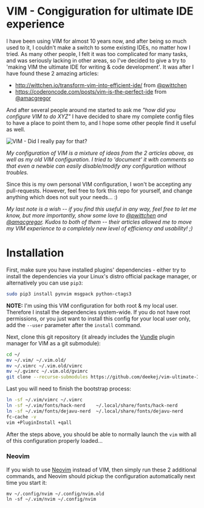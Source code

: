 # VIM - Congiguration for ultimate IDE experience

I have been using VIM for almost 10 years now, and after being so much used to it, I couldn't make a switch to some existing IDEs, no matter how I tried. As many other people, I felt it was too complicated for many tasks, and was seriously lacking in other areas, so I've decided to give a try to 'making VIM the ultimate IDE for writing & code development'. It was after I have found these 2 amazing articles:

  * http://wittchen.io/transform-vim-into-efficient-ide/ from [@pwittchen](https://github.com/pwittchen)
  * https://coderoncode.com/posts/vim-is-the-perfect-ide from [@amacgregor](https://github.com/amacgregor)

And after several people around me started to ask me *"how did you configure VIM to do XYZ"* I have decided to share my complete config files to have a place to point them to, and I hope some other people find it useful as well.

![VIM - Did I really pay for that?](https://www.vim.org/images/0xbabaf000l.png)

*My configuration of VIM is a mixture of ideas from the 2 articles above, as well as my old VIM configuration. I tried to 'document' it with comments so that even a newbie can easily disable/modify any configuration without troubles.*

Since this is my own personal VIM configuration, I won't be accepting any pull-requests. However, feel free to fork this repo for yourself, and change anything which does not suit your needs... :)

*My last note is a wish -- if you find this useful in any way, feel free to let me know, but more importantly, show some love to [@pwittchen](https://github.com/pwittchen) and [@amacgregor](https://github.com/amacgregor). Kudos to both of them -- their articles allowed me to move my VIM experience to a completely new level of efficiency and usability! ;)*

# Installation
First, make sure you have installed plugins' dependencies - either try to install the dependencies via your Linux's distro official package manager, or alternatively you can use `pip3`:
```bash
sudo pip3 install pynvim msgpack python-ctags3
```
**NOTE:** I'm using this VIM configuration for both root & my local user. Therefore I install the dependencies system-wide. If you do not have root permissions, or you just want to install this config for your local user only, add the `--user` parameter after the `install` command.

Next, clone this git repository (it already includes the [Vundle](https://github.com/VundleVim/Vundle.vim) plugin manager for VIM as a git submodule):
```bash
cd ~/
mv ~/.vim/ ~/.vim.old/
mv ~/.vimrc ~/.vim.old/vimrc
mv ~/.gvimrc ~/.vim.old/gvimrc
git clone --recurse-submodules https://github.com/deekej/vim-ultimate-IDE.git .vim/
```

Last you will need to finish the bootstrap process:
```bash
ln -sf ~/.vim/vimrc ~/.vimrc
ln -sf ~/.vim/fonts/hack-nerd    ~/.local/share/fonts/hack-nerd
ln -sf ~/.vim/fonts/dejavu-nerd  ~/.local/share/fonts/dejavu-nerd
fc-cache -v
vim +PluginInstall +qall
```

After the steps above, you should be able to normally launch the `vim` with all of this configuration properly loaded...

### Neovim
If you wish to use [Neovim](https://github.com/neovim/neovim) instead of VIM, then simply run these 2 additional commands, and Neovim should pickup the configuration automatically next time you start it:
```
mv ~/.config/nvim ~/.config/nvim.old
ln -sf ~/.vim/nvim ~/.config/nvim
```
